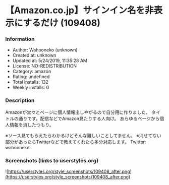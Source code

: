 # 【Amazon.co.jp】サインイン名を非表示にするだけ (109408)

### Information
- Author: Wahooneko (unknown)
- Created at: unknown
- Updated at: 5/24/2019, 11:35:28 AM
- License: NO-REDISTRIBUTION
- Category: amazon
- Rating: undefined
- Total installs: 132
- Weekly installs: 0


### Description
Amazonが堂々とページに個人情報出しやがるので自分用に作りました。
タイトルの通りです。配信などでAmazon見たりする人向け。
あらゆるページから個人情報を消したつもり。

※ソース見てもらえたらわかるけどそんな難しいことしてません。
※消せてない部分があったらTwitterなどで教えてくれたら多分対応します。
Twitter: wahooneko


### Screenshots (links to userstyles.org)
![https://userstyles.org/style_screenshots/109408_after.png](https://userstyles.org/style_screenshots/109408_after.png)


